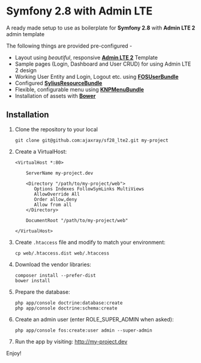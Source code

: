 Symfony 2.8 with Admin LTE
==============

A ready made setup to use as boilerplate for **Symfony 2.8** with **Admin LTE 2** admin template

The following things are provided pre-configured - 

* Layout using *beautiful*, responsive **[Admin LTE 2](https://almsaeedstudio.com/themes/AdminLTE/index.html)** Template 
* Sample pages (Login, Dashboard and User CRUD) for using Admin LTE 2 design  
* Working User Entity and Login, Logout etc. using **[FOSUserBundle](https://github.com/FriendsOfSymfony/FOSUserBundle)**
* Configured **[SyliusResourceBundle](https://github.com/Sylius/SyliusResourceBundle)**
* Flexible, configurable menu using **[KNPMenuBundle](https://github.com/KnpLabs/KnpMenuBundle)**
* Installation of assets with **[Bower](http://bower.io/)**


Installation
----------------

1. Clone the repository to your local

    ```
    git clone git@github.com:ajaxray/sf28_lte2.git my-project
    ```

2. Create a VirtualHost:

    ```
    <VirtualHost *:80>

        ServerName my-project.dev

        <Directory "/path/to/my-project/web">
           Options Indexes FollowSymLinks MultiViews
           AllowOverride All
           Order allow,deny
           Allow from all
        </Directory>

        DocumentRoot "/path/to/my-project/web"

    </VirtualHost>
    ```

3. Create `.htaccess` file and modify to match your environment:

    ```
    cp web/.htaccess.dist web/.htaccess
    ```

5. Download the vendor libraries:

    ```
    composer install --prefer-dist
    bower install
    ```

6. Prepare the database:

    ```
    php app/console doctrine:database:create
    php app/console doctrine:schema:create
    ```

7. Create an admin user (enter ROLE_SUPER_ADMIN when asked):

    ```
    php app/console fos:create:user admin --super-admin
    ```

7. Run the app by visiting: http://my-project.dev

Enjoy!

